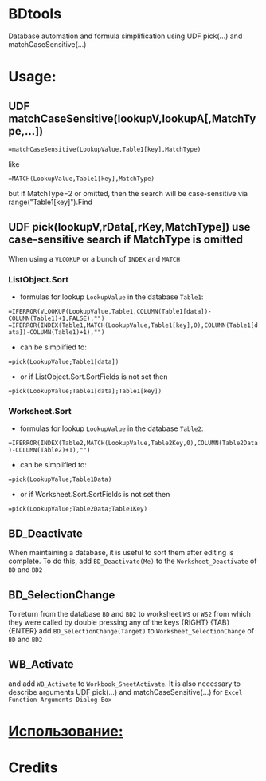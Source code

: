 # BDtools
Database automation and formula simplification using UDF pick(...) and matchCaseSensitive(...)
# Usage:
## UDF matchCaseSensitive(lookupV,lookupA[,MatchType,...])
`=matchCaseSensitive(LookupValue,Table1[key],MatchType)`

like 

`=MATCH(LookupValue,Table1[key],MatchType)`

but if MatchType=2 or omitted, then the search will be case-sensitive via range("Table1[key]").Find

## UDF pick(lookupV,rData[,rKey,MatchType]) use case-sensitive search if MatchType is omitted
When using a `VLOOKUP` or a bunch of `INDEX` and `MATCH`
### ListObject.Sort
* formulas for lookup `LookupValue` in the database `Table1`:

`=IFERROR(VLOOKUP(LookupValue,Table1,COLUMN(Table1[data])-COLUMN(Table1)+1,FALSE),"")`
`=IFERROR(INDEX(Table1,MATCH(LookupValue,Table1[key],0),COLUMN(Table1[data])-COLUMN(Table1)+1),"")`
* can be simplified to:

`=pick(LookupValue;Table1[data])`
* or if ListObject.Sort.SortFields is not set then

`=pick(LookupValue;Table1[data];Table1[key])`
### Worksheet.Sort
* formulas for lookup `LookupValue` in the database `Table2`:

`=IFERROR(INDEX(Table2,MATCH(LookupValue,Table2Key,0),COLUMN(Table2Data)-COLUMN(Table2)+1),"")`
* can be simplified to:

`=pick(LookupValue;Table1Data)`
* or if Worksheet.Sort.SortFields is not set then

`=pick(LookupValue;Table2Data;Table1Key)`

## BD_Deactivate
When maintaining a database, it is useful to sort them after editing is complete.
To do this, add `BD_Deactivate(Me)` to the `Worksheet_Deactivate` of `BD` and `BD2`
## BD_SelectionChange
To return from the database `BD` and `BD2` to worksheet `WS` or `WS2` from which they were called by double pressing any of the keys {RIGHT} {TAB} {ENTER}
add `BD_SelectionChange(Target)` to `Worksheet_SelectionChange` of `BD` and `BD2`
## WB_Activate
and add `WB_Activate` to `Workbook_SheetActivate`.
It is also necessary to describe arguments UDF pick(...) and matchCaseSensitive(...) for `Excel Function Arguments Dialog Box`
# [Использование:](https://github.com/abakum/BDtools/blob/main/usage.rus.txt)
# Credits
